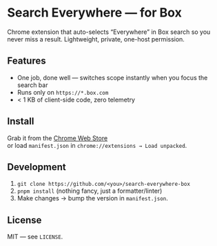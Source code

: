 # Search Everywhere — for Box

Chrome extension that auto-selects “Everywhere” in Box search so you never miss a result. Lightweight, private, one-host permission.

## Features
- One job, done well — switches scope instantly when you focus the search bar
- Runs only on `https://*.box.com`
- < 1 KB of client-side code, zero telemetry

## Install
Grab it from the [Chrome Web Store](https://chromewebstore.google.com/detail/gkcnoeeimifpghdbbglgalpdijlpccnf)  
or load `manifest.json` in `chrome://extensions → Load unpacked`.

## Development
1. `git clone https://github.com/<you>/search-everywhere-box`
2. `pnpm install` (nothing fancy, just a formatter/linter)
3. Make changes → bump the version in `manifest.json`.

## License
MIT — see `LICENSE`.
